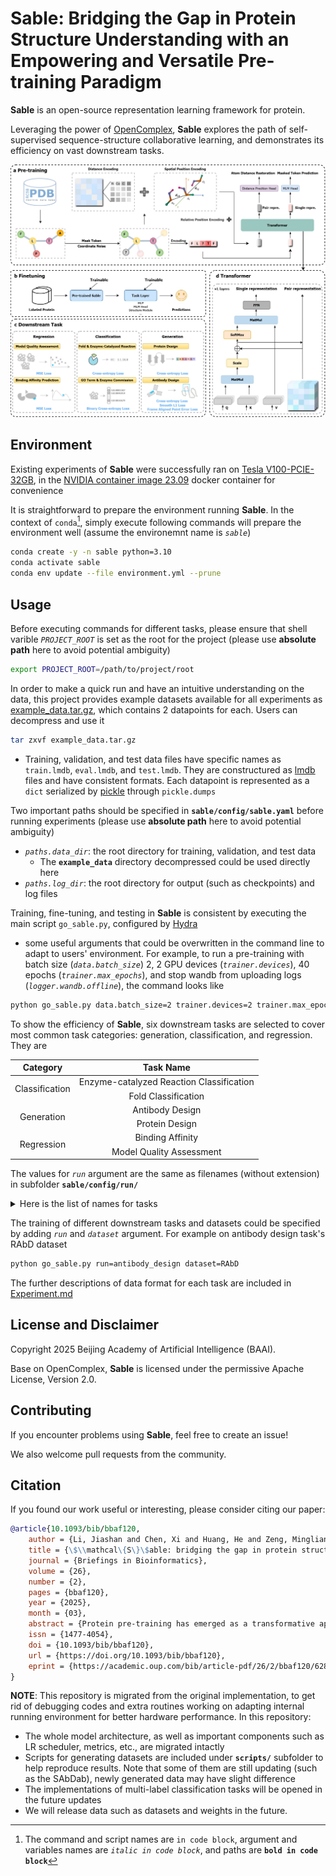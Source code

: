 # Sable: Bridging the Gap in Protein Structure Understanding with an Empowering and Versatile Pre-training Paradigm

**Sable** is an open-source representation learning framework for protein.

Leveraging the power of [OpenComplex](https://github.com/baaihealth/OpenComplex), **Sable** explores the path of self-supervised sequence-structure collaborative learning, and demonstrates its efficiency on vast downstream tasks.

![The overview of **Sable** framework](img/overview.png)

## Environment

Existing experiments of **Sable** were successfully ran on [Tesla V100-PCIE-32GB](https://www.nvidia.com/en-gb/data-center/tesla-v100/), in the [NVIDIA container image 23.09](https://docs.nvidia.com/deeplearning/frameworks/pytorch-release-notes/rel-23-09.html) docker container for convenience

It is straightforward to prepare the environment running **Sable**. In the context of `conda`[^1], simply execute following commands will prepare the environment well (assume the environemnt name is _`sable`_)
```bash
conda create -y -n sable python=3.10
conda activate sable
conda env update --file environment.yml --prune
```

## Usage

Before executing commands for different tasks, please ensure that shell varible _`PROJECT_ROOT`_ is set as the root for the project (please use **absolute path** here to avoid potential ambiguity)
```bash
export PROJECT_ROOT=/path/to/project/root
```

In order to make a quick run and have an intuitive understanding on the data, this project provides example datasets available for all experiments as [example_data.tar.gz](./example_data.tar.gz), which contains 2 datapoints for each. Users can decompress and use it
```bash
tar zxvf example_data.tar.gz
```
* Training, validation, and test data files have specific names as `train.lmdb`, `eval.lmdb`, and `test.lmdb`. They are constructured as [lmdb](https://lmdb.readthedocs.io/) files and have consistent formats. Each datapoint is represented as a `dict` serialized by [pickle](https://docs.python.org/3/library/pickle.html) through `pickle.dumps`

Two important paths should be specified in **`sable/config/sable.yaml`** before running experiments (please use **absolute path** here to avoid potential ambiguity)
* _`paths.data_dir`_: the root directory for training, validation, and test data
    * The **`example_data`** directory decompressed could be used directly here
* _`paths.log_dir`_: the root directory for output (such as checkpoints) and log files

Training, fine-tuning, and testing in **Sable** is consistent by executing the main script `go_sable.py`, configured by [Hydra](https://hydra.cc/)
* some useful arguments that could be overwritten in the command line to adapt to users' environment. For example, to run a pre-training with batch size (_`data.batch_size`_) 2, 2 GPU devices (_`trainer.devices`_), 40 epochs (_`trainer.max_epochs`_), and stop wandb from uploading logs (_`logger.wandb.offline`_), the command looks like
```bash
python go_sable.py data.batch_size=2 trainer.devices=2 trainer.max_epochs=40 logger.wandb.offline=True
```

To show the efficiency of **Sable**, six downstream tasks are selected to cover most common task categories: generation, classification, and regression. They are
<table style="text-align: center">
    <thead>
        <tr>
            <th>Category</th>
            <th>Task Name</th>
        </tr>
    </thead>
    <tbody>
        <tr>
            <td rowspan=2>Classification</td>
            <td>Enzyme-catalyzed Reaction Classification</td>
        </tr>
        <tr>
            <td>Fold Classification</td>
        </tr>
        <tr>
            <td rowspan=2>Generation</td>
            <td>Antibody Design</td>
        </tr>
        <tr>
            <td>Protein Design</td>
        </tr>
        <tr>
            <td rowspan=2>Regression</td>
            <td>Binding Affinity</td>
        </tr>
        <tr>
            <td>Model Quality Assessment</td>
        </tr>
    </tbody>
</table>

The values for _`run`_ argument are the same as filenames (without extension) in subfolder **`sable/config/run/`**
<details>
<summary>Here is the list of names for tasks</summary>
<pre>
sable/config/run/
├── antibody_design.yaml
├── binding_affinity.yaml
├── enzyme-catalyzed_reaction_classification.yaml
├── fold_classification.yaml
├── model_quality_assessment.yaml
├── protein_design.yaml
└── sable.yaml
</pre>
</details>

The training of different downstream tasks and datasets could be specified by adding _`run`_ and _`dataset`_ argument. For example on antibody design task's RAbD dataset
```bash
python go_sable.py run=antibody_design dataset=RAbD
```

The further descriptions of data format for each task are included in [Experiment.md](./Experiment.md)

## License and Disclaimer

Copyright 2025 Beijing Academy of Artificial Intelligence (BAAI).

Base on OpenComplex, **Sable** is licensed under the permissive Apache License, Version 2.0.

## Contributing

If you encounter problems using **Sable**, feel free to create an issue!

We also welcome pull requests from the community.

## Citation

If you found our work useful or interesting, please consider citing our paper:

```bibtex
@article{10.1093/bib/bbaf120,
    author = {Li, Jiashan and Chen, Xi and Huang, He and Zeng, Mingliang and Yu, Jingcheng and Gong, Xinqi and Ye, Qiwei},
    title = {\$\\mathcal\{S\}\$able: bridging the gap in protein structure understanding with an empowering and versatile pre-training paradigm},
    journal = {Briefings in Bioinformatics},
    volume = {26},
    number = {2},
    pages = {bbaf120},
    year = {2025},
    month = {03},
    abstract = {Protein pre-training has emerged as a transformative approach for solving diverse biological tasks. While many contemporary methods focus on sequence-based language models, recent findings highlight that protein sequences alone are insufficient to capture the extensive information inherent in protein structures. Recognizing the crucial role of protein structure in defining function and interactions, we introduce \$\\mathcal\{S\}\$able, a versatile pre-training model designed to comprehensively understand protein structures. \$\\mathcal\{S\}\$able incorporates a novel structural encoding mechanism that enhances inter-atomic information exchange and spatial awareness, combined with robust pre-training strategies and lightweight decoders optimized for specific downstream tasks. This approach enables \$\\mathcal\{S\}\$able to consistently outperform existing methods in tasks such as generation, classification, and regression, demonstrating its superior capability in protein structure representation. The code and models can be accessed via GitHub repository at https://github.com/baaihealth/Sable.},
    issn = {1477-4054},
    doi = {10.1093/bib/bbaf120},
    url = {https://doi.org/10.1093/bib/bbaf120},
    eprint = {https://academic.oup.com/bib/article-pdf/26/2/bbaf120/62822310/bbaf120.pdf},
}
```

**NOTE**: This repository is migrated from the original implementation, to get rid of debugging codes and extra routines working on adapting internal running environment for better hardware performance. In this repository:
* The whole model architecture, as well as important components such as LR scheduler, metrics, etc., are migrated intactly
* Scripts for generating datasets are included under **`scripts/`** subfolder to help reproduce results. Note that some of them are still updating (such as the SAbDab), newly generated data may have slight difference
* The implementations of multi-label classification tasks will be opened in the future updates
* We will release data such as datasets and weights in the future.

[^1]: The command and script names are `in code block`, argument and variables names are _`italic in code block`_, and paths are **`bold in code block`**

